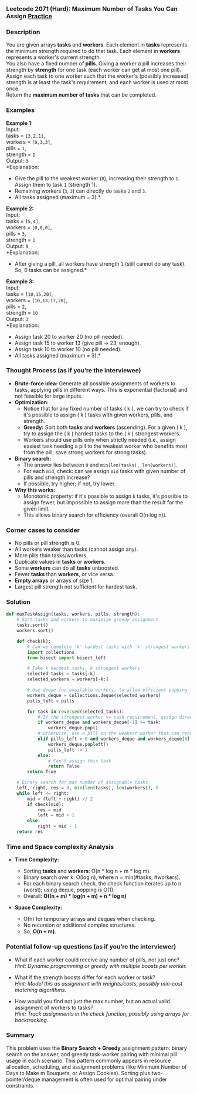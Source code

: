 ### Leetcode 2071 (Hard): Maximum Number of Tasks You Can Assign [Practice](https://leetcode.com/problems/maximum-number-of-tasks-you-can-assign)

### Description  
You are given arrays **tasks** and **workers**. Each element in **tasks** represents the minimum strength required to do that task. Each element in **workers** represents a worker's current strength.  
You also have a fixed number of **pills**. Giving a worker a pill increases their strength by **strength** for one task (each worker can get at most one pill).  
Assign each task to one worker such that the worker's (possibly increased) strength is at least the task's requirement, and each worker is used at most once.  
Return the **maximum number of tasks** that can be completed.

### Examples  

**Example 1:**  
Input:  
tasks = `[3,2,1]`,  
workers = `[0,3,3]`,  
pills = `1`,  
strength = `1`  
Output: `3`  
*Explanation:  
- Give the pill to the weakest worker (`0`), increasing their strength to `1`. Assign them to task `1` (strength 1).
- Remaining workers (`3`, `3`) can directly do tasks `2` and `3`.
- All tasks assigned (maximum = 3).*

**Example 2:**  
Input:  
tasks = `[5,4]`,  
workers = `[0,0,0]`,  
pills = `3`,  
strength = `1`  
Output: `0`  
*Explanation:  
- After giving a pill, all workers have strength `1` (still cannot do any task). So, 0 tasks can be assigned.*

**Example 3:**  
Input:  
tasks = `[10,15,20]`,  
workers = `[10,13,17,20]`,  
pills = `2`,  
strength = `10`  
Output: `3`  
*Explanation:  
- Assign task 20 to worker 20 (no pill needed).
- Assign task 15 to worker 13 (give pill → 23, enough).
- Assign task 10 to worker 10 (no pill needed).
- All tasks assigned (maximum = 3).*

### Thought Process (as if you’re the interviewee)  
- **Brute-force idea:** Generate all possible assignments of workers to tasks, applying pills in different ways. This is exponential (factorial) and not feasible for large inputs.
- **Optimization:**  
  - Notice that for any fixed number of tasks \( k \), we can try to check if it's possible to assign \( k \) tasks with given workers, pills, and strength.
  - **Greedy:** Sort both **tasks** and **workers** (ascending). For a given \( k \), try to assign the \( k \) hardest tasks to the \( k \) strongest workers.
  - Workers should use pills only when strictly needed (i.e., assign easiest task needing a pill to the weakest worker who benefits most from the pill; save strong workers for strong tasks).
- **Binary search:**  
  - The answer lies between `0` and `min(len(tasks), len(workers))`.
  - For each `mid`, check: can we assign `mid` tasks with given number of pills and strength increase?
  - If possible, try higher; if not, try lower.
- **Why this works:**  
  - Monotonic property: if it's possible to assign `k` tasks, it's possible to assign fewer, but impossible to assign more than the result for the given limit.
  - This allows binary search for efficiency (overall O(n·log n)).

### Corner cases to consider  
- No pills or pill strength is 0.
- All workers weaker than tasks (cannot assign any).
- More pills than tasks/workers.
- Duplicate values in **tasks** or **workers**.
- Some **workers** can do all **tasks** unboosted.
- Fewer **tasks** than **workers**, or vice versa.
- **Empty arrays** or arrays of size 1.
- Largest pill strength not sufficient for hardest task.

### Solution

```python
def maxTaskAssign(tasks, workers, pills, strength):
    # Sort tasks and workers to maximize greedy assignment
    tasks.sort()
    workers.sort()

    def check(k):
        # Can we complete 'k' hardest tasks with 'k' strongest workers and pills?
        import collections
        from bisect import bisect_left

        # Take k hardest tasks, k strongest workers
        selected_tasks = tasks[:k]
        selected_workers = workers[-k:]

        # Use deque for available workers, to allow efficient popping from both ends
        workers_deque = collections.deque(selected_workers)
        pills_left = pills

        for task in reversed(selected_tasks):
            # If the strongest worker >= task requirement, assign directly
            if workers_deque and workers_deque[-1] >= task:
                workers_deque.pop()
            # Otherwise, use a pill on the weakest worker that can reach the task after boost
            elif pills_left > 0 and workers_deque and workers_deque[0] + strength >= task:
                workers_deque.popleft()
                pills_left -= 1
            else:
                # Can't assign this task
                return False
        return True

    # Binary search for max number of assignable tasks
    left, right, res = 0, min(len(tasks), len(workers)), 0
    while left <= right:
        mid = (left + right) // 2
        if check(mid):
            res = mid
            left = mid + 1
        else:
            right = mid - 1
    return res
```

### Time and Space complexity Analysis  

- **Time Complexity:**  
  - Sorting **tasks** and **workers**: O(n \* log n + m \* log m).
  - Binary search over k: O(log n), where n = min(#tasks, #workers).
  - For each binary search check, the check function iterates up to n (worst); using deque, popping is O(1).
  - Overall: **O((n + m) \* log(n + m) + n \* log n)**

- **Space Complexity:**  
  - O(n) for temporary arrays and deques when checking.
  - No recursion or additional complex structures.
  - So, **O(n + m)**.

### Potential follow-up questions (as if you’re the interviewer)  

- What if each worker could receive any number of pills, not just one?  
  *Hint: Dynamic programming or greedy with multiple boosts per worker.*

- What if the strength boosts differ for each worker or task?  
  *Hint: Model this as assignment with weights/costs, possibly min-cost matching algorithms.*

- How would you find not just the max number, but an actual valid assignment of workers to tasks?  
  *Hint: Track assignments in the check function, possibly using arrays for backtracking.*

### Summary
This problem uses the **Binary Search + Greedy** assignment pattern: binary search on the answer, and greedy task-worker pairing with minimal pill usage in each scenario. This pattern commonly appears in resource allocation, scheduling, and assignment problems (like Minimum Number of Days to Make m Bouquets, or Assign Cookies). Sorting plus two-pointer/deque management is often used for optimal pairing under constraints.